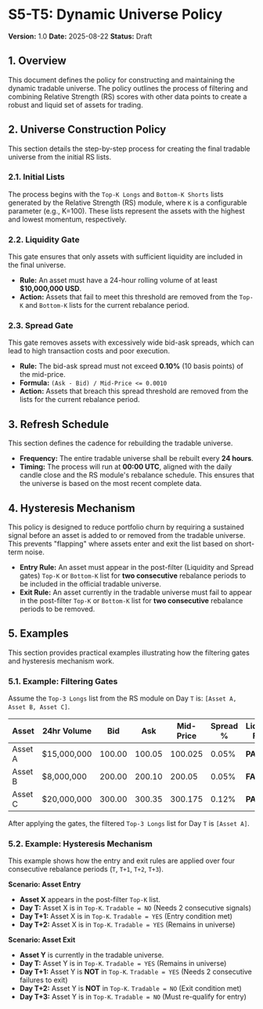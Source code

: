 # S5-T5: Dynamic Universe Policy

**Version:** 1.0
**Date:** 2025-08-22
**Status:** Draft

## 1. Overview

This document defines the policy for constructing and maintaining the dynamic tradable universe. The policy outlines the process of filtering and combining Relative Strength (RS) scores with other data points to create a robust and liquid set of assets for trading.

## 2. Universe Construction Policy

This section details the step-by-step process for creating the final tradable universe from the initial RS lists.

### 2.1. Initial Lists

The process begins with the `Top-K Longs` and `Bottom-K Shorts` lists generated by the Relative Strength (RS) module, where `K` is a configurable parameter (e.g., K=100). These lists represent the assets with the highest and lowest momentum, respectively.

### 2.2. Liquidity Gate

This gate ensures that only assets with sufficient liquidity are included in the final universe.

- **Rule:** An asset must have a 24-hour rolling volume of at least **$10,000,000 USD**.
- **Action:** Assets that fail to meet this threshold are removed from the `Top-K` and `Bottom-K` lists for the current rebalance period.

### 2.3. Spread Gate

This gate removes assets with excessively wide bid-ask spreads, which can lead to high transaction costs and poor execution.

- **Rule:** The bid-ask spread must not exceed **0.10%** (10 basis points) of the mid-price.
- **Formula:** `(Ask - Bid) / Mid-Price <= 0.0010`
- **Action:** Assets that breach this spread threshold are removed from the lists for the current rebalance period.

## 3. Refresh Schedule

This section defines the cadence for rebuilding the tradable universe.

- **Frequency:** The entire tradable universe shall be rebuilt every **24 hours**.
- **Timing:** The process will run at **00:00 UTC**, aligned with the daily candle close and the RS module's rebalance schedule. This ensures that the universe is based on the most recent complete data.

## 4. Hysteresis Mechanism

This policy is designed to reduce portfolio churn by requiring a sustained signal before an asset is added to or removed from the tradable universe. This prevents "flapping" where assets enter and exit the list based on short-term noise.

- **Entry Rule:** An asset must appear in the post-filter (Liquidity and Spread gates) `Top-K` or `Bottom-K` list for **two consecutive** rebalance periods to be included in the official tradable universe.
- **Exit Rule:** An asset currently in the tradable universe must fail to appear in the post-filter `Top-K` or `Bottom-K` list for **two consecutive** rebalance periods to be removed.

## 5. Examples

This section provides practical examples illustrating how the filtering gates and hysteresis mechanism work.

### 5.1. Example: Filtering Gates

Assume the `Top-3 Longs` list from the RS module on Day `T` is: `[Asset A, Asset B, Asset C]`.

| Asset | 24hr Volume | Bid | Ask | Mid-Price | Spread % | Liquidity Filter | Spread Filter | Result |
|---|---|---|---|---|---|---|---|---|
| Asset A | $15,000,000 | 100.00 | 100.05 | 100.025 | 0.05% | **PASS** | **PASS** | `PASS` |
| Asset B | $8,000,000 | 200.00 | 200.10 | 200.05 | 0.05% | **FAIL** | **PASS** | `FAIL` |
| Asset C | $20,000,000 | 300.00 | 300.35 | 300.175 | 0.12% | **PASS** | **FAIL** | `FAIL` |

After applying the gates, the filtered `Top-3 Longs` list for Day `T` is `[Asset A]`.

### 5.2. Example: Hysteresis Mechanism

This example shows how the entry and exit rules are applied over four consecutive rebalance periods (`T`, `T+1`, `T+2`, `T+3`).

**Scenario: Asset Entry**

- **Asset X** appears in the post-filter `Top-K` list.
- **Day T:** Asset X is in `Top-K`. `Tradable = NO` (Needs 2 consecutive signals)
- **Day T+1:** Asset X is in `Top-K`. `Tradable = YES` (Entry condition met)
- **Day T+2:** Asset X is in `Top-K`. `Tradable = YES` (Remains in universe)

**Scenario: Asset Exit**

- **Asset Y** is currently in the tradable universe.
- **Day T:** Asset Y is in `Top-K`. `Tradable = YES` (Remains in universe)
- **Day T+1:** Asset Y is **NOT** in `Top-K`. `Tradable = YES` (Needs 2 consecutive failures to exit)
- **Day T+2:** Asset Y is **NOT** in `Top-K`. `Tradable = NO` (Exit condition met)
- **Day T+3:** Asset Y is in `Top-K`. `Tradable = NO` (Must re-qualify for entry)